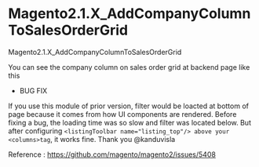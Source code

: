 # Magento2.1.X_AddCompanyColumnToSalesOrderGrid
Magento2.1.X_AddCompanyColumnToSalesOrderGrid

You can see the company column on sales order grid at backend page like this 



- BUG FIX 

If you use this module of prior version, filter would be loacted at bottom of page because it comes from how UI components are rendered. Before fixing a bug, the loading time was so slow and filter was located below. But after configuring `<listingToolbar name="listing_top"/> above your <columns>tag`, it works fine. Thank you @kanduvisla 

Reference : https://github.com/magento/magento2/issues/5408
